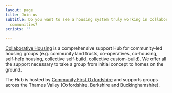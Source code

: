 ```yaml
---
layout: page
title: Join us
subtitle: Do you want to see a housing system truly working in collaboration with
  communities?
scripts: ''

---
```

[Collaborative Housing](https://collaborativehousing.org.uk/about.html) is a comprehensive support Hub for community-led housing groups (e.g. community land trusts, co-operatives, co-housing, self-help housing, collective self-build, collective custom-build). We offer all the support necessary to take a group from initial concept to homes on the ground. 

The Hub is hosted by [Community First Oxfordshire](https://www.communityfirstoxon.org/housing-community-planning/community-led-housing/) and supports groups across the Thames Valley (Oxfordshire, Berkshire and Buckinghamshire).